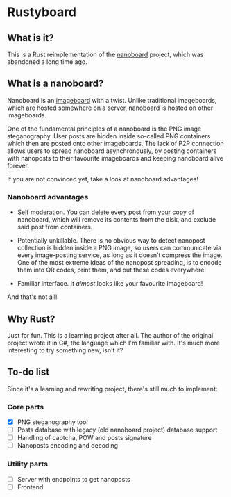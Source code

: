 # Rustyboard

## What is it?

This is a Rust reimplementation of the [nanoboard](https://github.com/nanoboard/nanoboard) project, which was abandoned a long time ago.

## What is a nanoboard?

Nanoboard is an [imageboard](https://en.wikipedia.org/wiki/Imageboard) with a twist. Unlike traditional imageboards, which are hosted somewhere on a server, nanoboard is hosted on other imageboards.

One of the fundamental principles of a nanoboard is the PNG image steganography. User posts are hidden inside so-called PNG containers which then are posted onto other imageboards. The lack of P2P connection allows users to spread nanoboard asynchronously, by posting containers with nanoposts to their favourite imageboards and keeping nanoboard alive forever.

If you are not convinced yet, take a look at nanoboard advantages!

### Nanoboard advantages
* Self moderation. You can delete every post from your copy of nanoboard, which will remove its contents from the disk, and exclude said post from containers.

* Potentially unkillable. There is no obvious way to detect nanopost collection is hidden inside a PNG image, so users can communicate via every image-posting service, as long as it doesn't compress the image. One of the most extreme ideas of the nanopost spreading, is to encode them into QR codes, print them, and put these codes everywhere!

* Familiar interface. It *almost* looks like your favourite imageboard!

And that's not all!

## Why Rust?

Just for fun. This is a learning project after all. The author of the original project wrote it in C#, the language which I'm familiar with. It's much more interesting to try something new, isn't it?


## To-do list
Since it's a learning and rewriting project, there's still much to implement:

### Core parts
- [x] PNG steganography tool
- [ ] Posts database with legacy (old nanoboard project) database support
- [ ] Handling of captcha, POW and posts signature
- [ ] Nanoposts encoding and decoding

### Utility parts
- [ ] Server with endpoints to get nanoposts
- [ ] Frontend
